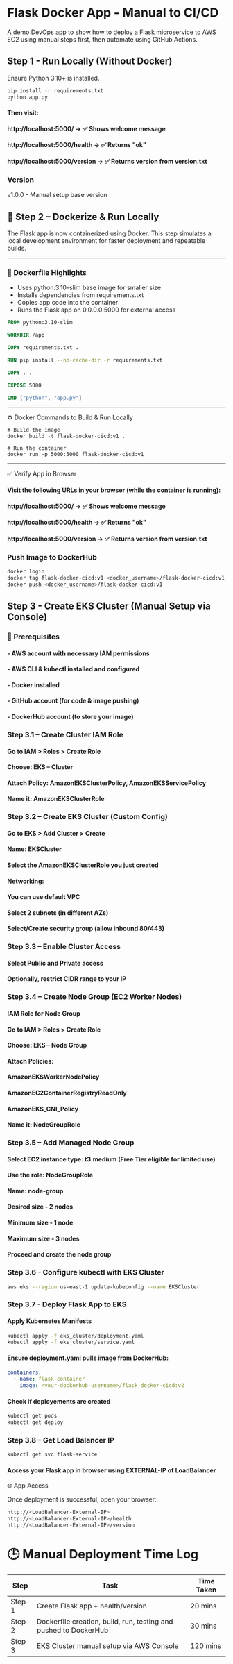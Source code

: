 # Flask Docker App - Manual to CI/CD
A demo DevOps app to show how to deploy a Flask microservice to AWS EC2 using manual steps first, then automate using GitHub Actions.

## Step 1 - Run Locally (Without Docker)
Ensure Python 3.10+ is installed.
```bash
pip install -r requirements.txt
python app.py
```
#### Then visit:
#### http://localhost:5000/ → ✅ Shows welcome message

#### http://localhost:5000/health → ✅ Returns "ok"

#### http://localhost:5000/version → ✅ Returns version from version.txt

### Version
v1.0.0 - Manual setup base version

## 🐳 Step 2 – Dockerize & Run Locally

The Flask app is now containerized using Docker. This step simulates a local development environment for faster deployment and repeatable builds.

---

### 📁 Dockerfile Highlights

- Uses python:3.10-slim base image for smaller size
- Installs dependencies from requirements.txt
- Copies app code into the container
- Runs the Flask app on 0.0.0.0:5000 for external access

```Dockerfile
FROM python:3.10-slim

WORKDIR /app

COPY requirements.txt .

RUN pip install --no-cache-dir -r requirements.txt

COPY . .

EXPOSE 5000

CMD ["python", "app.py"]
```

---

⚙️ Docker Commands to Build & Run Locally
```
# Build the image
docker build -t flask-docker-cicd:v1 .

# Run the container
docker run -p 5000:5000 flask-docker-cicd:v1
```

---

✅ Verify App in Browser

#### Visit the following URLs in your browser (while the container is running):

#### http://localhost:5000/ → ✅ Shows welcome message

#### http://localhost:5000/health → ✅ Returns "ok"

#### http://localhost:5000/version → ✅ Returns version from version.txt

### Push Image to DockerHub
```bash
docker login
docker tag flask-docker-cicd:v1 <docker_username>/flask-docker-cicd:v1
docker push <docker_username>/flask-docker-cicd:v1
```
## Step 3 - Create EKS Cluster (Manual Setup via Console)

### 🔧 Prerequisites

#### - AWS account with necessary IAM permissions
#### - AWS CLI & kubectl installed and configured
#### - Docker installed
#### - GitHub account (for code & image pushing)
#### - DockerHub account (to store your image)

### Step 3.1 – Create Cluster IAM Role

#### Go to IAM > Roles > Create Role

#### Choose: EKS – Cluster

#### Attach Policy: AmazonEKSClusterPolicy, AmazonEKSServicePolicy

#### Name it: AmazonEKSClusterRole


### Step 3.2 – Create EKS Cluster (Custom Config)

#### Go to EKS > Add Cluster > Create

#### Name: EKSCluster

#### Select the AmazonEKSClusterRole you just created

#### Networking:

#### You can use default VPC

#### Select 2 subnets (in different AZs)

#### Select/Create security group (allow inbound 80/443)



### Step 3.3 – Enable Cluster Access

#### Select Public and Private access

#### Optionally, restrict CIDR range to your IP


### Step 3.4 – Create Node Group (EC2 Worker Nodes)

#### IAM Role for Node Group

#### Go to IAM > Roles > Create Role

#### Choose: EKS – Node Group

#### Attach Policies:

#### AmazonEKSWorkerNodePolicy

#### AmazonEC2ContainerRegistryReadOnly

#### AmazonEKS_CNI_Policy

#### Name it: NodeGroupRole


### Step 3.5 – Add Managed Node Group

#### Select EC2 instance type: t3.medium (Free Tier eligible for limited use)

#### Use the role: NodeGroupRole

#### Name: node-group

#### Desired size - 2 nodes
#### Minimum size - 1 node
#### Maximum size - 3 nodes

#### Proceed and create the node group


### Step 3.6 - Configure kubectl with EKS Cluster

```bash
aws eks --region us-east-1 update-kubeconfig --name EKSCluster
```

### Step 3.7 - Deploy Flask App to EKS

#### Apply Kubernetes Manifests

```bash
kubectl apply -f eks_cluster/deployment.yaml
kubectl apply -f eks_cluster/service.yaml
```

#### Ensure deployment.yaml pulls image from DockerHub:

```deployment.yaml
containers:
  - name: flask-container
    image: <your-dockerhub-username>/flask-docker-cicd:v2
```

#### Check if deployements are created

```bash
kubectl get pods
kubectl get deploy
```

### Step 3.8 – Get Load Balancer IP

```bash
kubectl get svc flask-service
```

#### Access your Flask app in browser using EXTERNAL-IP of LoadBalancer


🌐 App Access

Once deployment is successful, open your browser:

```bash
http://<LoadBalancer-External-IP>
http://<LoadBalancer-External-IP>/health
http://<LoadBalancer-External-IP>/version
```

# 🕒 Manual Deployment Time Log

| Step | Task | Time Taken |
|------|------|------------|
| Step 1 | Create Flask app + health/version | 20 mins |
| Step 2 | Dockerfile creation, build, run, testing and pushed to DockerHub| 30 mins |
| Step 3 | EKS Cluster manual setup via AWS Console | 120 mins |
